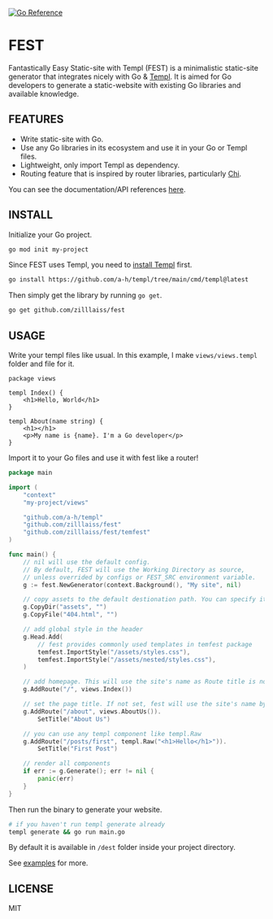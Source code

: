 <p>
  <a href="https://pkg.go.dev/github.com/zilllaiss/fest">
    <img src="https://pkg.go.dev/badge/github.com/zilllaiss/fest" alt="Go Reference"/>
  </a>
</p>

# FEST 

Fantastically Easy Static-site with Templ (FEST) is a minimalistic static-site generator that integrates nicely with Go & [Templ](https://github.com/a-h/templ). It is aimed for Go developers to generate a static-website with existing Go libraries and available knowledge.

## FEATURES

- Write static-site with Go.
- Use any Go libraries in its ecosystem and use it in your Go or Templ files.
- Lightweight, only import Templ as dependency.
- Routing feature that is inspired by router libraries, particularly [Chi](https://github.com/go-chi/chi).

You can see the documentation/API references [here](https://pkg.go.dev/github.com/zilllaiss/fest).

## INSTALL

Initialize your Go project.
```sh
go mod init my-project
```

Since FEST uses Templ, you need to [install Templ](https://templ.guide/quick-start/installation) first. 
```sh
go install https://github.com/a-h/templ/tree/main/cmd/templ@latest
```

Then simply get the library by running `go get`.
```sh
go get github.com/zilllaiss/fest
```

## USAGE

Write your templ files like usual. In this example, I make `views/views.templ` folder and file for it.
```templ
package views 

templ Index() {
    <h1>Hello, World</h1>
}

templ About(name string) {
    <h1></h1>
    <p>My name is {name}. I'm a Go developer</p>
}
```

Import it to your Go files and use it with fest like a router!
```go
package main

import (
	"context"
	"my-project/views"

	"github.com/a-h/templ"
	"github.com/zilllaiss/fest"
	"github.com/zilllaiss/fest/temfest"
)

func main() {
	// nil will use the default config.
	// By default, FEST will use the Working Directory as source,
	// unless overrided by configs or FEST_SRC environment variable.
	g := fest.NewGenerator(context.Background(), "My site", nil)

	// copy assets to the default destionation path. You can specify it with
	g.CopyDir("assets", "")
	g.CopyFile("404.html", "")

	// add global style in the header
	g.Head.Add(
        // fest provides commonly used templates in temfest package
		temfest.ImportStyle("/assets/styles.css"),
		temfest.ImportStyle("/assets/nested/styles.css"),
	)

	// add homepage. This will use the site's name as Route title is not set
	g.AddRoute("/", views.Index())

    // set the page title. If not set, fest will use the site's name by default
	g.AddRoute("/about", views.AboutUs()).
		SetTitle("About Us")

	// you can use any templ component like templ.Raw
	g.AddRoute("/posts/first", templ.Raw("<h1>Hello</h1>")).
		SetTitle("First Post")

	// render all components
	if err := g.Generate(); err != nil {
		panic(err)
    }
}
```

Then run the binary to generate your website.
```sh 
# if you haven't run templ generate already
templ generate && go run main.go
```

By default it is available in `/dest` folder inside your project directory.

See [examples]("https://github.com/zilllaiss/templ") for more.

## LICENSE

MIT
